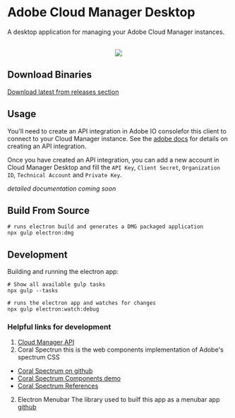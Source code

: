 # Adobe Cloud Manager Desktop
A desktop application for managing your Adobe Cloud Manager instances.


<p align="center">
  <br>
  <img src="doc/cloud-manager.gif">
  <br>
</p>

## Download Binaries
[Download latest from releases section](https://github.com/ahmed-musallam/adobe-cloud-manager-desktop/releases)

## Usage
You'll need to create an API integration in Adobe IO consolefor this client to connect to your Cloud Manager instance. See the [adobe docs](https://www.adobe.io/apis/experiencecloud/cloud-manager/docs.html#!AdobeDocs/cloudmanager-api-docs/master/create-api-integration.md) for details on creating an API integration.

Once you have created an API integration, you can add a new account in Cloud Manager Desktop and fill the `API Key`, `Client Secret`, `Organization ID`, `Technical Account` and `Private Key`.

_detailed documentation coming soon_

## Build From Source

```
# runs electron build and generates a DMG packaged application
npx gulp electron:dmg
```

## Development

Building and running the electron app:

```
# Show all available gulp tasks
npx gulp --tasks
```

```
# runs the electron app and watches for changes
npx gulp electron:watch:debug
```

### Helpful links for development
1. [Cloud Manager API](https://www.adobe.io/apis/experiencecloud/cloud-manager/api-reference.html)
1. Coral Spectrun
  this is the web components implementation of Adobe's spectrum CSS
  - [Coral Spectrum on github](https://github.com/adobe/coral-spectrum)
  - [Coral Spectrum Components demo](https://opensource.adobe.com/coral-spectrum/dist/examples)
  - [Coral Spectrum References](https://opensource.adobe.com/coral-spectrum/dist/documentation/identifiers.html)

2. Electron Menubar
  The library used to builf this app as a menubar app [github](https://github.com/maxogden/menubar)
